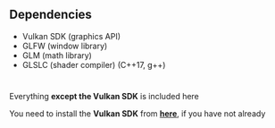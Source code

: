 ## Dependencies
- Vulkan SDK (graphics API)
- GLFW (window library)
- GLM (math library)
- GLSLC (shader compiler)
  (C\+\+17, g\+\+)

# 

Everything **except the Vulkan SDK** is included here

You need to install the **Vulkan SDK** from [**here**](https://vulkan.lunarg.com), if you have not already
